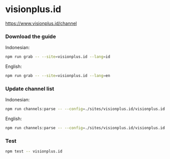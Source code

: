 # visionplus.id

https://www.visionplus.id/channel

### Download the guide

Indonesian:

```sh
npm run grab -- --site=visionplus.id --lang=id
```

English:

```sh
npm run grab -- --site=visionplus.id --lang=en
```

### Update channel list

Indonesian:

```sh
npm run channels:parse -- --config=./sites/visionplus.id/visionplus.id.config.js --output=./sites/visionplus.id/visionplus.id_id.channels.xml --set=lang:id
```

English:

```sh
npm run channels:parse -- --config=./sites/visionplus.id/visionplus.id.config.js --output=./sites/visionplus.id/visionplus.id_en.channels.xml --set=lang:en
```

### Test

```sh
npm test -- visionplus.id
```

